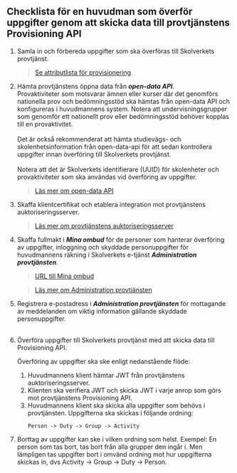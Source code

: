 ## Checklista för en huvudman som överför uppgifter genom att skicka data till provtjänstens Provisioning API

1. Samla in och förbereda uppgifter som ska överföras till Skolverkets provtjänst.
   >[Se attributlista för provisionering](https://www.skolverket.se/download/18.3c0656d5188bc287d51332f/1688496183174/Uppgifter%20vid%20maskin-till-maskin%20provisionering%20v0.3_23-07-03.pdf).
2. Hämta provtjänstens öppna data från _**open-data API**_.<br />
   Provaktiviteter som motsvarar ämnen eller kurser där det genomförs nationella prov och bedömningsstöd ska
   hämtas från open-data API och konfigureras i huvudmannens system. Notera att undervisningsgrupper som genomför
   ett nationellt prov eller bedömningsstöd behöver kopplas till en provaktivitet.<br /><br />
   Det är också rekommenderat att hämta studievägs- och skolenhetsinformation från open-data-api för att sedan
   kontrollera uppgifter innan överföring till Skolverkets provtjänst.<br /><br />
   Notera att det är Skolverkets identifierare (UUID) för skolenheter och provaktiviteter som ska användas vid
   överföring av uppgifter.
   >[Läs mer om open-data API](../open-data-api/README.md)
   
3. Skaffa klientcertifikat och etablera integration mot provtjänstens auktoriseringsserver.
   >[Läs mer om provtjänstens auktoriseringsserver](../authentication-api/README.md)

4. Skaffa fullmakt i _**Mina ombud**_ för de personer som hanterar överföring av uppgifter, inloggning och
   skyddade personuppgifter för huvudmannens räkning i Skolverkets e-tjänst _**Administration provtjänsten**_.
   >[URL till Mina ombud](https://minaombud.se/)

   >[Läs mer om Administration provtjänsten](https://www.skolverket.se/skolverkets-e-tjanst-administration-provtjansten)

5. Registrera e-postadress i _**Administration provtjänsten**_ för mottagande av meddelanden om viktig information gällande skyddade
   personuppgifter.<br /><br />

6. Överföra uppgifter till Skolverkets provtjänst med att skicka data till Provisioning API.
   
   Överföring av uppgifter ska ske enligt nedanstående flöde:
   1. Huvudmannens klient hämtar JWT från provtjänstens auktoriseringsserver.
   2. Klienten ska verifiera JWT och skicka JWT i varje anrop som görs mot provtjänstens Provisioning API.
   3. Huvudmannens klient ska skicka alla uppgifter som behövs i provtjänsten. Uppgifterna ska skickas i följande ordning:
      ````
      Person -> Duty -> Group -> Activity
      ````

5. Borttag av uppgifter kan ske i vilken ordning som helst. Exempel: En person som tas bort, tas bort från alla grupper den ingår i. Men lämpligen tas uppgifter bort i omvänd ordning mot hur uppgifterna skickas in, dvs Activity -> Group -> Duty -> Person. 
